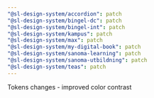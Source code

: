 ```yaml
---
"@sl-design-system/accordion": patch
"@sl-design-system/bingel-dc": patch
"@sl-design-system/bingel-int": patch
"@sl-design-system/kampus": patch
"@sl-design-system/max": patch
"@sl-design-system/my-digital-book": patch
"@sl-design-system/sanoma-learning": patch
"@sl-design-system/sanoma-utbildning": patch
"@sl-design-system/teas": patch
---
```


Tokens changes - improved color contrast
